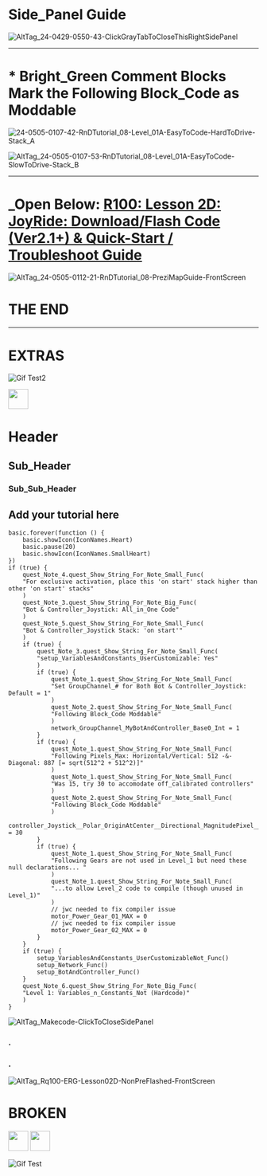 <!---  ![AltTag](24-0325-2140-Makecode-ClickToCloseSidePanel-2024-03-25_21-40-43.png) --->
<!--- add suffix '?raw=true' --->

# Side_Panel Guide
![AltTag_24-0429-0550-43-ClickGrayTabToCloseThisRightSidePanel](https://github.com/jasonc1025-333/24-0214-0310-rq100-onecode-bot_controller-beginner-final/blob/master/24-0429-0550-43-ClickGrayTabToCloseThisRightSidePanel.png?raw=true)
<!--- Need following dummy blank line above for this upcoming divider_line to work --->

--- 
# * Bright_Green Comment Blocks Mark the Following Block_Code as Moddable
![24-0505-0107-42-RnDTutorial_08-Level_01A-EasyToCode-HardToDrive-Stack_A](https://github.com/jasonc1025-333/24-0214-0310-rq100-onecode-bot_controller-beginner-final/blob/master/24-0505-0107-42-RnDTutorial_08-Level_01A-EasyToCode-HardToDrive-Stack_A-02.png?raw=true)
 
![AltTag_24-0505-0107-53-RnDTutorial_08-Level_01A-EasyToCode-SlowToDrive-Stack_B](https://github.com/jasonc1025-333/24-0214-0310-rq100-onecode-bot_controller-beginner-final/blob/master/24-0505-0107-53-RnDTutorial_08-Level_01A-EasyToCode-SlowToDrive-Stack_B-02.png?raw=true)
<!--- Need following dummy blank line above for this upcoming divider_line to work --->

--- 
# _Open Below: [R100: Lesson 2D: JoyRide: Download/Flash Code (Ver2.1+) & Quick-Start / Troubleshoot Guide](https://prezi.com/view/FAS9L5Lf4o6THzCeSVEs/)
![AltTag_24-0505-0112-21-RnDTutorial_08-PreziMapGuide-FrontScreen](https://github.com/jasonc1025-333/24-0214-0310-rq100-onecode-bot_controller-beginner-final/blob/master/24-0505-0112-21-RnDTutorial_08-PreziMapGuide-FrontScreen.png?raw=true)

# THE END
<!--- Need following dummy blank line above for this upcoming divider_line to work --->

--- 
# EXTRAS

<!--- add suffix '?raw=true' --->
<!--- jwc n ![https://drive.google.com/file/d/1zM5SMDPCR5Q0jfn8FCYk-BVg2lthovb9/view?usp=sharing](https://drive.google.com/file/d/1zM5SMDPCR5Q0jfn8FCYk-BVg2lthovb9/view?usp=sharing?raw=true) --->

![Gif Test2](https://github.com/jasonc1025-333/24-0214-0310-rq100-onecode-bot_controller-beginner-final/blob/master/2022-04-28_11-57-02--Snagit-Gif-RqNvidia-JupyterTeleOp.gif?raw=true)

<img src="https://media.giphy.com/media/vFKqnCdLPNOKc/giphy.gif" width="40" height="40" />

# Header
## Sub_Header
### Sub_Sub_Header

## Add your tutorial here

``` blocks
basic.forever(function () {
    basic.showIcon(IconNames.Heart)
    basic.pause(20)
    basic.showIcon(IconNames.SmallHeart)
})
if (true) {
    quest_Note_4.quest_Show_String_For_Note_Small_Func(
    "For exclusive activation, place this 'on start' stack higher than other 'on start' stacks"
    )
    quest_Note_3.quest_Show_String_For_Note_Big_Func(
    "Bot & Controller_Joystick: All_in_One Code"
    )
    quest_Note_5.quest_Show_String_For_Note_Small_Func(
    "Bot & Controller_Joystick Stack: 'on start'"
    )
    if (true) {
        quest_Note_3.quest_Show_String_For_Note_Small_Func(
        "setup_VariablesAndConstants_UserCustomizable: Yes"
        )
        if (true) {
            quest_Note_1.quest_Show_String_For_Note_Small_Func(
            "Set GroupChannel_# for Both Bot & Controller_Joystick: Default = 1"
            )
            quest_Note_2.quest_Show_String_For_Note_Small_Func(
            "Following Block_Code Moddable"
            )
            network_GroupChannel_MyBotAndController_Base0_Int = 1
        }
        if (true) {
            quest_Note_1.quest_Show_String_For_Note_Small_Func(
            "Following Pixels_Max: Horizontal/Vertical: 512 -&- Diagonal: 887 [= sqrt(512^2 + 512^2)]"
            )
            quest_Note_1.quest_Show_String_For_Note_Small_Func(
            "Was 15, try 30 to accomodate off_calibrated controllers"
            )
            quest_Note_2.quest_Show_String_For_Note_Small_Func(
            "Following Block_Code Moddable"
            )
            controller_Joystick__Polar_OriginAtCenter__Directional_MagnitudePixel__Deadzone_OutOf_512Pixels_AsIdle__INT = 30
        }
        if (true) {
            quest_Note_1.quest_Show_String_For_Note_Small_Func(
            "Following Gears are not used in Level_1 but need these null declarations... "
            )
            quest_Note_1.quest_Show_String_For_Note_Small_Func(
            "...to allow Level_2 code to compile (though unused in Level_1)"
            )
            // jwc needed to fix compiler issue
            motor_Power_Gear_01_MAX = 0
            // jwc needed to fix compiler issue
            motor_Power_Gear_02_MAX = 0
        }
    }
    if (true) {
        setup_VariablesAndConstants_UserCustomizableNot_Func()
        setup_Network_Func()
        setup_BotAndController_Func()
    }
    quest_Note_6.quest_Show_String_For_Note_Big_Func(
    "Level 1: Variables_n_Constants_Not (Hardcode)"
    )
}

```

![AltTag_Makecode-ClickToCloseSidePanel](https://github.com/jasonc1025-333/24-0214-0310-rq100-onecode-bot_controller-beginner-final/blob/master/24-0325-2140-Makecode-ClickToCloseSidePanel-2024-03-25_21-40-43.png?raw=true)
<!-- SEEMS NOT NEEDED <script src="https://github.com/jasonc1025-333/24-0214-0310-rq100-onecode-bot_controller-beginner-final/blob/master/24-0325-2140-Makecode-ClickToCloseSidePanel-2024-03-25_21-40-43.png"></script> -->
### .
### .
![AltTag_Rq100-ERG-Lesson02D-NonPreFlashed-FrontScreen](https://github.com/jasonc1025-333/24-0214-0310-rq100-onecode-bot_controller-beginner-final/blob/master/Rq100-EducatorResourceGuide-Lesson_2D-JoyRide-NonPreFlashed-FrontScreen-2024-04-26_08-22-12.png?raw=true)
<!-- SEEMS NOT NEEDED: <script src="https://github.com/jasonc1025-333/24-0214-0310-rq100-onecode-bot_controller-beginner-final/blob/master/Rq100-EducatorResourceGuide-Lesson_2D-JoyRide-NonPreFlashed-FrontScreen-2024-04-26_08-22-12.png"></script> -->

<!--- jwc o 

> Open this page at [https://jasonc1025-333.github.io/24-0214-0310-rq100-onecode-bot_controller-beginner-final/](https://jasonc1025-333.github.io/24-0214-0310-rq100-onecode-bot_controller-beginner-final/)

## Use as Extension

This repository can be added as an **extension** in MakeCode.

* open [https://makecode.microbit.org/](https://makecode.microbit.org/)
* click on **New Project**
* click on **Extensions** under the gearwheel menu
* search for **https://github.com/jasonc1025-333/24-0214-0310-rq100-onecode-bot_controller-beginner-final** and import

## Edit this project

To edit this repository in MakeCode.

* open [https://makecode.microbit.org/](https://makecode.microbit.org/)
* click on **Import** then click on **Import URL**
* paste **https://github.com/jasonc1025-333/24-0214-0310-rq100-onecode-bot_controller-beginner-final** and click import

#### Metadata (used for search, rendering)

* for PXT/microbit
<script src="https://makecode.com/gh-pages-embed.js"></script><script>makeCodeRender("{{ site.makecode.home_url }}", "{{ site.github.owner_name }}/{{ site.github.repository_name }}");</script>

--->

# BROKEN
<img src="https://drive.google.com/file/d/1zM5SMDPCR5Q0jfn8FCYk-BVg2lthovb9/view?usp=sharing](https://drive.google.com/file/d/1zM5SMDPCR5Q0jfn8FCYk-BVg2lthovb9/view?usp=sharing" width="40" height="40" />
<img src="https://drive.google.com/file/d/1zM5SMDPCR5Q0jfn8FCYk-BVg2lthovb9/view?usp=sharing](https://drive.google.com/file/d/1zM5SMDPCR5Q0jfn8FCYk-BVg2lthovb9/view?usp=sharing?raw=true" width="40" height="40" />

![Gif Test](https://github.com/jasonc1025-333/24-0214-0310-rq100-onecode-bot_controller-beginner-final/blob/master/2022-04-28_11-57-02--Snagit-Gif-RqNvidia-JupyterTeleOp.gif)
